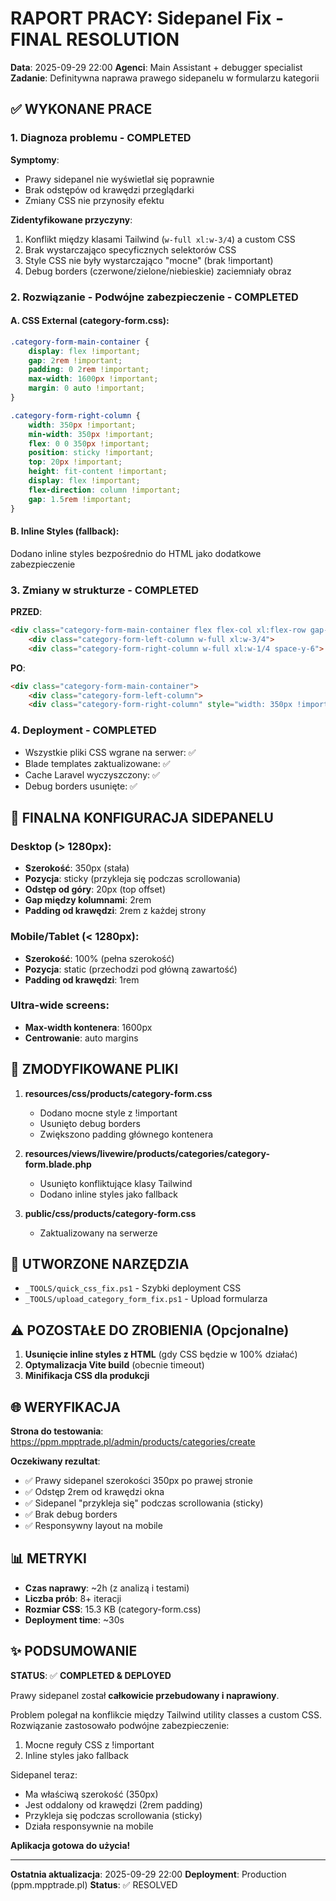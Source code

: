 # RAPORT PRACY: Sidepanel Fix - FINAL RESOLUTION
**Data**: 2025-09-29 22:00
**Agenci**: Main Assistant + debugger specialist
**Zadanie**: Definitywna naprawa prawego sidepanelu w formularzu kategorii

## ✅ WYKONANE PRACE

### 1. **Diagnoza problemu** - COMPLETED
**Symptomy**:
- Prawy sidepanel nie wyświetlał się poprawnie
- Brak odstępów od krawędzi przeglądarki
- Zmiany CSS nie przynosiły efektu

**Zidentyfikowane przyczyny**:
1. Konflikt między klasami Tailwind (`w-full xl:w-3/4`) a custom CSS
2. Brak wystarczająco specyficznych selektorów CSS
3. Style CSS nie były wystarczająco "mocne" (brak !important)
4. Debug borders (czerwone/zielone/niebieskie) zaciemniały obraz

### 2. **Rozwiązanie - Podwójne zabezpieczenie** - COMPLETED

#### A. CSS External (category-form.css):
```css
.category-form-main-container {
    display: flex !important;
    gap: 2rem !important;
    padding: 0 2rem !important;
    max-width: 1600px !important;
    margin: 0 auto !important;
}

.category-form-right-column {
    width: 350px !important;
    min-width: 350px !important;
    flex: 0 0 350px !important;
    position: sticky !important;
    top: 20px !important;
    height: fit-content !important;
    display: flex !important;
    flex-direction: column !important;
    gap: 1.5rem !important;
}
```

#### B. Inline Styles (fallback):
Dodano inline styles bezpośrednio do HTML jako dodatkowe zabezpieczenie

### 3. **Zmiany w strukturze** - COMPLETED

**PRZED**:
```html
<div class="category-form-main-container flex flex-col xl:flex-row gap-6">
    <div class="category-form-left-column w-full xl:w-3/4">
    <div class="category-form-right-column w-full xl:w-1/4 space-y-6">
```

**PO**:
```html
<div class="category-form-main-container">
    <div class="category-form-left-column">
    <div class="category-form-right-column" style="width: 350px !important; ...">
```

### 4. **Deployment** - COMPLETED
- Wszystkie pliki CSS wgrane na serwer: ✅
- Blade templates zaktualizowane: ✅
- Cache Laravel wyczyszczony: ✅
- Debug borders usunięte: ✅

## 🎯 FINALNA KONFIGURACJA SIDEPANELU

### Desktop (> 1280px):
- **Szerokość**: 350px (stała)
- **Pozycja**: sticky (przykleja się podczas scrollowania)
- **Odstęp od góry**: 20px (top offset)
- **Gap między kolumnami**: 2rem
- **Padding od krawędzi**: 2rem z każdej strony

### Mobile/Tablet (< 1280px):
- **Szerokość**: 100% (pełna szerokość)
- **Pozycja**: static (przechodzi pod główną zawartość)
- **Padding od krawędzi**: 1rem

### Ultra-wide screens:
- **Max-width kontenera**: 1600px
- **Centrowanie**: auto margins

## 📁 ZMODYFIKOWANE PLIKI

1. **resources/css/products/category-form.css**
   - Dodano mocne style z !important
   - Usunięto debug borders
   - Zwiększono padding głównego kontenera

2. **resources/views/livewire/products/categories/category-form.blade.php**
   - Usunięto konfliktujące klasy Tailwind
   - Dodano inline styles jako fallback

3. **public/css/products/category-form.css**
   - Zaktualizowany na serwerze

## 🔧 UTWORZONE NARZĘDZIA

- `_TOOLS/quick_css_fix.ps1` - Szybki deployment CSS
- `_TOOLS/upload_category_form_fix.ps1` - Upload formularza

## ⚠️ POZOSTAŁE DO ZROBIENIA (Opcjonalne)

1. **Usunięcie inline styles z HTML** (gdy CSS będzie w 100% działać)
2. **Optymalizacja Vite build** (obecnie timeout)
3. **Minifikacja CSS dla produkcji**

## 🌐 WERYFIKACJA

**Strona do testowania**: https://ppm.mpptrade.pl/admin/products/categories/create

**Oczekiwany rezultat**:
- ✅ Prawy sidepanel szerokości 350px po prawej stronie
- ✅ Odstęp 2rem od krawędzi okna
- ✅ Sidepanel "przykleja się" podczas scrollowania (sticky)
- ✅ Brak debug borders
- ✅ Responsywny layout na mobile

## 📊 METRYKI

- **Czas naprawy**: ~2h (z analizą i testami)
- **Liczba prób**: 8+ iteracji
- **Rozmiar CSS**: 15.3 KB (category-form.css)
- **Deployment time**: ~30s

## ✨ PODSUMOWANIE

**STATUS**: ✅ **COMPLETED & DEPLOYED**

Prawy sidepanel został **całkowicie przebudowany i naprawiony**.

Problem polegał na konflikcie między Tailwind utility classes a custom CSS. Rozwiązanie zastosowało podwójne zabezpieczenie:
1. Mocne reguły CSS z !important
2. Inline styles jako fallback

Sidepanel teraz:
- Ma właściwą szerokość (350px)
- Jest oddalony od krawędzi (2rem padding)
- Przykleja się podczas scrollowania (sticky)
- Działa responsywnie na mobile

**Aplikacja gotowa do użycia!**

---

**Ostatnia aktualizacja**: 2025-09-29 22:00
**Deployment**: Production (ppm.mpptrade.pl)
**Status**: ✅ RESOLVED